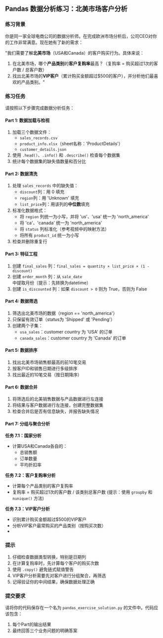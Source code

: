 ## **Pandas 数据分析练习：北美市场客户分析**

### **练习背景**
你是同一家全球电商公司的数据分析师。在完成欧洲市场分析后，公司CEO对你的工作非常满意。现在她有了新的需求：

"我们需要了解**北美市场**（USA和Canada）的客户购买行为。具体来说：
1. 在北美市场，哪个**产品类别**的**客户复购率**最高？（复购率 = 购买超过1次的客户数 / 总客户数）
2. 找出北美市场的**VIP客户**（累计购买金额超过$500的客户），并分析他们最喜欢的产品类别。"

### **练习任务**

请按照以下步骤完成数据分析任务：

#### **Part 1: 数据加载与检视**
1. 加载三个数据文件：
   - `sales_records.csv`
   - `product_info.xlsx`（sheet名称：'ProductDetails'）
   - `customer_details.json`
2. 使用 `.head()`、`.info()` 和 `.describe()` 检查每个数据集
3. 统计每个数据集的缺失值数量和百分比

#### **Part 2: 数据清洗**
1. 处理 `sales_records` 中的缺失值：
   - `discount`列：用 0 填充
   - `region`列：用 'Unknown' 填充
   - `list_price`列：用该列的**中位数**填充
2. 标准化数据格式：
   - 将 `region` 列统一为小写，并将 'us'、'usa' 统一为 'north_america'
   - 将 'ca'、'canada' 统一为 'north_america'
   - 将 `status` 列标准化（参考视频中的映射方法）
   - 将所有 `product_id` 统一为小写
3. 检查并删除重复行

#### **Part 3: 特征工程**
1. 创建 `final_sales` 列：`final_sales = quantity × list_price × (1 - discount)`
2. 创建 `order_month` 列：从 `sale_date` 中提取月份（提示：先转换为datetime）
3. 创建 `is_discounted` 列：如果 `discount > 0` 则为 True，否则为 False

#### **Part 4: 数据筛选**
1. 筛选出北美市场的数据（region == 'north_america'）
2. 只保留有效订单（status为 'Shipped' 或 'Pending'）
3. 创建两个子集：
   - `usa_sales`：customer country 为 'USA' 的订单
   - `canada_sales`：customer country 为 'Canada' 的订单

#### **Part 5: 数据排序**
1. 找出北美市场销售额最高的前10笔交易
2. 按客户ID和销售日期进行多级排序
3. 找出最近的10笔交易（按日期降序）

#### **Part 6: 数据合并**
1. 将筛选后的北美销售数据与产品数据进行左连接
2. 将结果与客户数据进行左连接，创建完整数据集
3. 检查合并后是否有信息缺失，并报告缺失情况

#### **Part 7: 分组与聚合分析**

**任务 7.1：国家分析**
- 计算USA和Canada各自的：
  - 总销售额
  - 订单数量
  - 平均折扣率

**任务 7.2：客户复购率分析**
- 计算每个产品类别的客户复购率
- 复购率 = 购买超过1次的客户数 / 该类别总客户数
  (提示：使用 `groupby` 和 `nunique()` 方法)

**任务 7.3：VIP客户分析**
- 识别累计购买金额超过$500的VIP客户
- 分析VIP客户最常购买的产品类别（按购买次数）
- 
### **提示**
1. 仔细检查数据类型转换，特别是日期列
2. 在计算复购率时，先计算每个客户的购买次数
3. 使用 `.copy()` 避免链式赋值警告
4. VIP客户分析需要先对客户进行分组聚合，再筛选
5. 记得验证你的中间结果，确保数据处理正确

### **提交要求**
请将你的代码保存在一个名为 `pandas_exercise_solution.py` 的文件中。代码应该包含：
1. 每个Part的输出结果
2. 最终回答三个业务问题的明确答案
